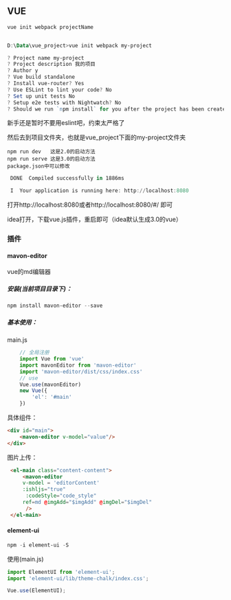 ## VUE

```powershell
vue init webpack projectName


D:\Data\vue_project>vue init webpack my-project

? Project name my-project
? Project description 我的项目
? Author y
? Vue build standalone
? Install vue-router? Yes
? Use ESLint to lint your code? No
? Set up unit tests No
? Setup e2e tests with Nightwatch? No
? Should we run `npm install` for you after the project has been created? (recommended) npm
```

新手还是暂时不要用eslint吧，约束太严格了

然后去到项目文件夹，也就是vue_project下面的my-project文件夹

```vue
npm run dev   这是2.0的启动方法
npm run serve 这是3.0的启动方法
package.json中可以修改
```

```powershell
 DONE  Compiled successfully in 1886ms                                                                       上午9:31:09

 I  Your application is running here: http://localhost:8080
```

打开http://localhost:8080或者http://localhost:8080/#/ 即可



idea打开，下载vue.js插件，重启即可（idea默认生成3.0的vue）



### 插件

#### mavon-editor 

vue的md编辑器

##### 安装(当前项目目录下)：

```powershell
npm install mavon-editor --save
```

##### 基本使用：

main.js

```js
    // 全局注册
    import Vue from 'vue'
    import mavonEditor from 'mavon-editor'
    import 'mavon-editor/dist/css/index.css'
    // use
    Vue.use(mavonEditor)
    new Vue({
        'el': '#main'
    })
```

具体组件：

```html
<div id="main">
    <mavon-editor v-model="value"/>
</div>
```

图片上传：

```html
 <el-main class="content-content">
     <mavon-editor 
     v-model = 'editorContent'
     :ishljs="true"
      :codeStyle="code_style"
     ref=md @imgAdd="$imgAdd" @imgDel="$imgDel"
      />
 </el-main>
```

#### element-ui

```powershell
npm -i element-ui -S
```

使用(main.js)

```js
import ElementUI from 'element-ui';
import 'element-ui/lib/theme-chalk/index.css';

Vue.use(ElementUI);
```

